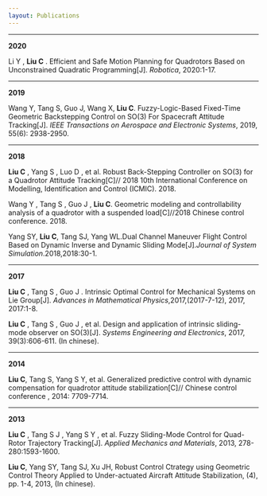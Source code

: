 ```yaml
---
layout: Publications
---
```


---

**2020**

Li Y , **Liu C** . Efficient and Safe Motion Planning for Quadrotors Based on Unconstrained Quadratic Programming[J]. *Robotica*, 2020:1-17.

---

**2019**

Wang Y, Tang S, Guo J, Wang X, **Liu C**. Fuzzy-Logic-Based Fixed-Time Geometric Backstepping Control on SO(3) For Spacecraft Attitude Tracking[J]. *IEEE Transactions on Aerospace and Electronic Systems*, 2019, 55(6): 2938-2950.

---


**2018**

**Liu C** , Yang S , Luo D , et al. Robust Back-Stepping Controller on SO(3) for a Quadrotor Attitude Tracking[C]// 2018 10th International Conference on Modelling, Identification and Control (ICMIC). 2018.

Wang Y , Tang S , Guo J , **Liu C**. Geometric modeling and controllability analysis of a quadrotor with a suspended load[C]//2018 Chinese control conference. 2018.

Yang SY, **Liu C**, Tang SJ, Yang WL.Dual Channel Maneuver Flight Control Based on Dynamic Inverse and Dynamic Sliding Mode[J].*Journal of System Simulation*.2018,2018:30-1.

***

**2017**

**Liu C** , Tang S , Guo J . Intrinsic Optimal Control for Mechanical Systems on Lie Group[J]. *Advances in Mathematical Physics*,2017,(2017-7-12), 2017, 2017:1-8.

**Liu C** , Tang S , Guo J , et al. Design and application of intrinsic sliding-mode observer on SO(3)[J]. *Systems Engineering and Electronics*, 2017, 39(3):606-611. (In chinese).

***
**2014**

**Liu C**, Tang S, Yang S Y, et al. Generalized predictive control with dynamic compensation for quadrotor attitude stabilization[C]// Chinese control conference , 2014: 7709-7714.


***
**2013**

**Liu C** , Tang S J , Yang S Y , et al. Fuzzy Sliding-Mode Control for Quad-Rotor Trajectory Tracking[J]. *Applied Mechanics and Materials*, 2013, 278-280:1593-1600.

**Liu C**, Yang SY,  Tang SJ, Xu JH, Robust Control Ctrategy using Geometric Control Theory Applied to Under-actuated Aircraft Attitude Stabilization, (4), pp. 1-4, 2013, (In chinese). 
